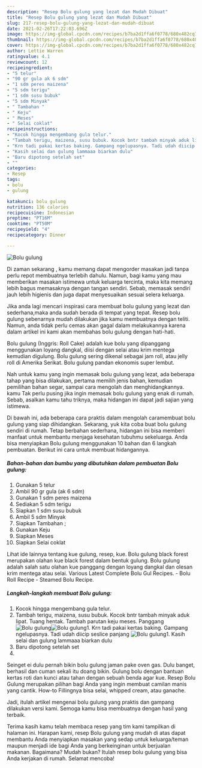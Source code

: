 ```yaml
---
description: "Resep Bolu gulung yang lezat dan Mudah Dibuat"
title: "Resep Bolu gulung yang lezat dan Mudah Dibuat"
slug: 217-resep-bolu-gulung-yang-lezat-dan-mudah-dibuat
date: 2021-02-26T17:22:03.696Z
image: https://img-global.cpcdn.com/recipes/b7ba2d1ffa6f0778/680x482cq70/bolu-gulung-foto-resep-utama.jpg
thumbnail: https://img-global.cpcdn.com/recipes/b7ba2d1ffa6f0778/680x482cq70/bolu-gulung-foto-resep-utama.jpg
cover: https://img-global.cpcdn.com/recipes/b7ba2d1ffa6f0778/680x482cq70/bolu-gulung-foto-resep-utama.jpg
author: Lettie Warren
ratingvalue: 4.1
reviewcount: 12
recipeingredient:
- "5 telur"
- "90 gr gula ak 6 sdm"
- "1 sdm peres maizena"
- "5 sdm terigu"
- "1 sdm susu bubuk"
- "5 sdm Minyak"
- " Tambahan "
- " Keju"
- " Meses"
- " Selai coklat"
recipeinstructions:
- "Kocok hingga mengembang gula telur."
- "Tambah terigu, maizena, susu bubuk. Kocok bntr tambah minyak aduk lipat. Tuang hentak. Tambah parutan keju meses. Panggang"
- "Krn tadi pakai kertas baking. Gampang ngelupasnya. Tadi udah diicip seslice panjang"
- "Kasih selai dan gulung lammaaa biarkan dulu"
- "Baru dipotong setelah set"
- ""
categories:
- Resep
tags:
- bolu
- gulung

katakunci: bolu gulung 
nutrition: 136 calories
recipecuisine: Indonesian
preptime: "PT16M"
cooktime: "PT50M"
recipeyield: "4"
recipecategory: Dinner

---
```



![Bolu gulung](https://img-global.cpcdn.com/recipes/b7ba2d1ffa6f0778/680x482cq70/bolu-gulung-foto-resep-utama.jpg)

Di zaman  sekarang , kamu memang dapat mengorder masakan jadi tanpa perlu repot membuatnya terlebih dahulu. Namun, bagi kamu yang mau memberikan masakan istimewa untuk keluarga tercinta, maka kita memang lebih bagus memasaknya dengan tangan sendiri. Sebab, memasak sendiri jauh lebih higienis dan juga dapat menyesuaikan sesuai selera keluarga.

Jika anda lagi mencari inspirasi cara membuat bolu gulung yang lezat dan sederhana,maka anda sudah berada di tempat yang tepat. Resep bolu gulung  sebenarnya mudah dilakukan jika kamu membuatnya dengan teliti. Namun, anda tidak perlu cemas akan gagal dalam melakukannya 
karena dalam artikel ini kami akan membahas bolu gulung dengan hati-hati.  

Bolu gulung (Inggris: Roll Cake) adalah kue bolu yang dipanggang menggunakan loyang dangkal, diisi dengan selai atau krim mentega kemudian digulung. Bolu gulung sering dikenal sebagai jam roll, atau jelly roll di Amerika Serikat. Bolu gulung pandan ekonomis super lembut.

Nah untuk kamu yang ingin memasak bolu gulung yang lezat, ada beberapa tahap yang bisa dilakukan, pertama memilih jenis bahan, kemudian pemilihan bahan segar, sampai cara mengolah dan menghidangkannya. kamu Tak perlu pusing jika ingin memasak bolu gulung yang enak di rumah. Sebab, asalkan kamu  tahu triknya, maka hidangan ini dapat jadi sajian yang istimewa.

Di bawah ini, ada beberapa cara praktis  dalam mengolah caramembuat bolu gulung yang siap dihidangkan. Sekarang, yuk kita coba buat bolu gulung sendiri di rumah. Tetap berbahan sederhana, hidangan ini bisa memberi manfaat untuk membantu menjaga kesehatan tubuhmu sekeluarga. Anda bisa menyiapkan Bolu gulung menggunakan 10 bahan dan 6 langkah pembuatan. Berikut ini cara untuk membuat hidangannya.

<!--inarticleads1-->

##### Bahan-bahan dan bumbu yang dibutuhkan dalam pembuatan Bolu gulung:

1. Gunakan 5 telur
1. Ambil 90 gr gula (ak 6 sdm)
1. Gunakan 1 sdm peres maizena
1. Sediakan 5 sdm terigu
1. Siapkan 1 sdm susu bubuk
1. Ambil 5 sdm Minyak
1. Siapkan  Tambahan ;
1. Gunakan  Keju
1. Siapkan  Meses
1. Siapkan  Selai coklat


Lihat ide lainnya tentang kue gulung, resep, kue. Bolu gulung black forest merupakan olahan kue black forest dalam bentuk gulung. Bolu gulung adalah salah satu olahan kue panggang dengan loyang dangkal dan olesan krim mentega atau selai. Various Latest Complete Bolu Gul Recipes. - Bolu Roll Recipe - Steamed Bolu Recipe. 

<!--inarticleads2-->

##### Langkah-langkah membuat Bolu gulung:

1. Kocok hingga mengembang gula telur.
1. Tambah terigu, maizena, susu bubuk. Kocok bntr tambah minyak aduk lipat. Tuang hentak. Tambah parutan keju meses. Panggang
<img src="https://img-global.cpcdn.com/steps/dada4e6562c00f36/160x128cq70/bolu-gulung-langkah-memasak-2-foto.jpg" alt="Bolu gulung"><img src="https://img-global.cpcdn.com/steps/1fe8094e76ff17e6/160x128cq70/bolu-gulung-langkah-memasak-2-foto.jpg" alt="Bolu gulung">1. Krn tadi pakai kertas baking. Gampang ngelupasnya. Tadi udah diicip seslice panjang
<img src="https://img-global.cpcdn.com/steps/fcddf1836b09e9bc/160x128cq70/bolu-gulung-langkah-memasak-3-foto.jpg" alt="Bolu gulung">1. Kasih selai dan gulung lammaaa biarkan dulu
1. Baru dipotong setelah set
1. 


Seinget ei dulu pernah bikin bolu gulung jaman pake oven gas. Dulu banget, berhasil dan cuman sekali itu doang bikin. Gulung bolu dengan bantuan kertas roti dan kunci atau tahan dengan sebuah benda agar kue. Resep Bolu Gulung merupakan pilihan bagi Anda yang ingin membuat camilan manis yang cantik. How-to Fillingnya bisa selai, whipped cream, atau ganache. 

Jadi, itulah artikel mengenai  bolu gulung  yang praktis dan gampang dilakukan versi kami. Semoga kamu bisa membuatnya dengan hasil yang terbaik. 

Terima kasih kamu telah membaca resep yang tim kami tampilkan di halaman ini. Harapan kami, resep  Bolu gulung yang mudah di atas dapat membantu Anda menyiapkan masakan yang sedap untuk keluarga/teman maupun menjadi ide bagi Anda yang berkeinginan untuk berjualan makanan. Bagaimana? Mudah bukan? Itulah resep bolu gulung yang bisa Anda kerjakan di rumah. Selamat mencoba!

